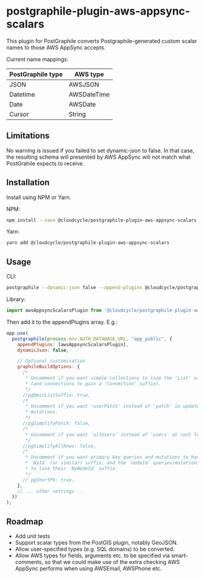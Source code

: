 postgraphile-plugin-aws-appsync-scalars
=======================================


This plugin for PostGraphile converts Postgraphile-generated custom scalar names to those AWS AppSync accepts.

Current name mappings:

| PostGraphile type | AWS type |
|-------------------|----------|
| JSON | AWSJSON |
| Datetime | AWSDateTime |
| Date | AWSDate |
| Cursor | String |


Limitations
-----------

No warning is issued if you failed to set dynamic-json to false. In that case,
the resulting schema will presented by AWS AppSync will not match what PostGrahile expects to receive.


Installation
------------

Install using NPM or Yarn.

NPM:

```bash
npm install --save @cloudcycle/postgraphile-plugin-aws-appsync-scalars
```

Yarn:
```bash
yarn add @cloudcycle/postgraphile-plugin-aws-appsync-scalars
```

Usage
-----

CLI:

```bash
postgraphile --dynamic-json false --append-plugins @cloudcycle/postgraphile-plugin-aws-appsync-scalars
```

Library:

```javascript
import awsAppsyncScalarsPlugin from '@cloudcycle/postgraphile-plugin-aws-appsync-scalars';
```

Then add it to the appendPlugins array. E.g.:

```javascript
app.use(
  postgraphile(process.env.AUTH_DATABASE_URL, "app_public", {
    appendPlugins: [awsAppsyncScalarsPlugin],
    dynamicJson: false,

    // Optional customisation
    graphileBuildOptions: {
      /*
       * Uncomment if you want simple collections to lose the 'List' suffix
       * (and connections to gain a 'Connection' suffix).
       */
      //pgOmitListSuffix: true,
      /*
       * Uncomment if you want 'userPatch' instead of 'patch' in update
       * mutations.
       */
      //pgSimplifyPatch: false,
      /*
       * Uncomment if you want 'allUsers' instead of 'users' at root level.
       */
      //pgSimplifyAllRows: false,
      /*
       * Uncomment if you want primary key queries and mutations to have
       * `ById` (or similar) suffix; and the `nodeId` queries/mutations
       * to lose their `ByNodeId` suffix.
       */
      // pgShortPk: true,
    },
    // ... other settings ...
  })
);
```

Roadmap
-------

* Add unit tests
* Support scalar types from the PostGIS plugin, notably GeoJSON.
* Allow user-specified types (e.g. SQL domains) to be converted.
* Allow AWS types for fields, arguments etc. to be specified via smart-comments, so
that we could make use of the extra checking AWS AppSync performs when using AWSEmail,
AWSPhone etc.
